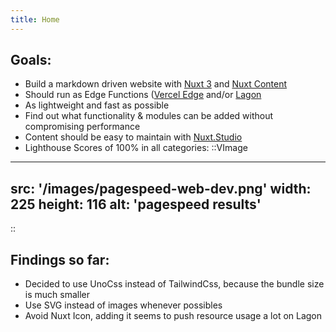 ```yaml
---
title: Home
---
```


## Goals:

- Build a markdown driven website with [Nuxt 3](https://nuxt.com) and [Nuxt Content](https://content.nuxtjs.org/)
- Should run as Edge Functions ([Vercel Edge](https://vercel.com/features/edge-functions) and/or [Lagon](https://lagon.app)
- As lightweight and fast as possible
- Find out what functionality & modules can be added without compromising performance
- Content should be easy to maintain with [Nuxt.Studio](https://nuxt.studio)
- Lighthouse Scores of 100% in all categories:
::VImage
---
src: '/images/pagespeed-web-dev.png'
width: 225
height: 116
alt: 'pagespeed results'
---
::

## Findings so far:

- Decided to use UnoCss instead of TailwindCss, because the bundle size is much smaller
- Use SVG instead of images whenever possibles
- Avoid Nuxt Icon, adding it seems to push resource usage a lot on Lagon
